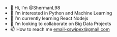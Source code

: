- 👋 Hi, I’m @ShermanL98
- 👀 I’m interested in Python and Machine Learning
- 🌱 I’m currently learning React Nodejs
- 💞️ I’m looking to collaborate on Big Data Projects
- 📫 How to reach me email-xswipex@gmail.com

<!---
ShermanL98/ShermanL98 is a ✨ special ✨ repository because its `README.md` (this file) appears on your GitHub profile.
You can click the Preview link to take a look at your changes.
--->
